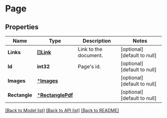 # Page

## Properties
Name | Type | Description | Notes
------------ | ------------- | ------------- | -------------
**Links** | [**[]Link**](Link.md) | Link to the document. | [optional] [default to null]
**Id** | **int32** | Page&#39;s id. | [optional] [default to null]
**Images** | [***Images**](Images.md) |  | [optional] [default to null]
**Rectangle** | [***RectanglePdf**](RectanglePdf.md) |  | [optional] [default to null]

[[Back to Model list]](../README.md#documentation-for-models) [[Back to API list]](../README.md#documentation-for-api-endpoints) [[Back to README]](../README.md)


